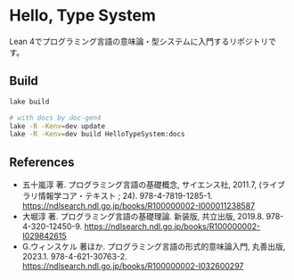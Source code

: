 # Hello, Type System
Lean 4でプログラミング言語の意味論・型システムに入門するリポジトリです。
## Build
```sh
lake build

# with docs by doc-gen4
lake -R -Kenv=dev update
lake -R -Kenv=dev build HelloTypeSystem:docs
```
## References
- 五十嵐淳 著. プログラミング言語の基礎概念, サイエンス社, 2011.7, (ライブラリ情報学コア・テキスト ; 24). 978-4-7819-1285-1. https://ndlsearch.ndl.go.jp/books/R100000002-I000011238587
- 大堀淳 著. プログラミング言語の基礎理論. 新装版, 共立出版, 2019.8. 978-4-320-12450-9. https://ndlsearch.ndl.go.jp/books/R100000002-I029842615
- G.ウィンスケル 著ほか. プログラミング言語の形式的意味論入門, 丸善出版, 2023.1. 978-4-621-30763-2. https://ndlsearch.ndl.go.jp/books/R100000002-I032600297
